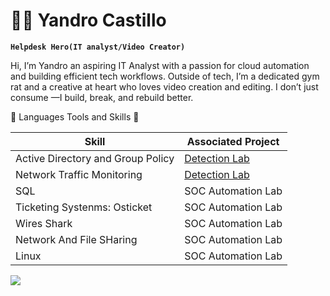 # 🏄‍♂️ Yandro Castillo

**`Helpdesk Hero(IT analyst/Video Creator)`**

Hi, I’m Yandro an aspiring IT Analyst with a passion for cloud automation and building efficient tech workflows. Outside of tech, I’m a dedicated gym rat and a creative at heart who loves video creation and editing. I don’t just consume —I build, break, and rebuild better.

 
 
💼 Languages Tools and Skills 🧰

| Skill                                         | Associated Project         |
|-----------------------------------------------|----------------------------|
| Active Directory and Group Policy             | <a href="https://google.com">Detection Lab</a>|
| Network Traffic Monitoring                    | <a href="https://google.com">Detection Lab</a>|
| SQL                                           | SOC Automation Lab|
| Ticketing Systenms: Osticket                  | SOC Automation Lab|
| Wires Shark                                   | SOC Automation Lab|
| Network And File SHaring                      | SOC Automation Lab|
| Linux                                         | SOC Automation Lab|













<a href="https://www.linkedin.com/in/yandro-castillo-4a8908239/"><img src="https://img.shields.io/badge/-LinkedIn-0072b1?&style=for-the-badge&logo=linkedin&logoColor=white" /></a>
